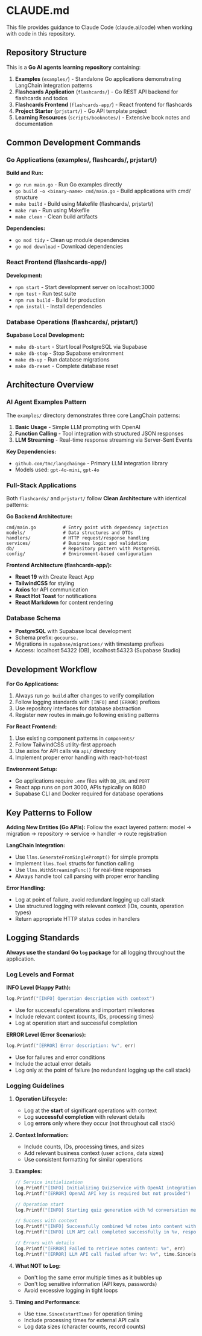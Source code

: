 # CLAUDE.md

This file provides guidance to Claude Code (claude.ai/code) when working with code in this repository.

## Repository Structure

This is a **Go AI agents learning repository** containing:

1. **Examples** (`examples/`) - Standalone Go applications demonstrating LangChain integration patterns
2. **Flashcards Application** (`flashcards/`) - Go REST API backend for flashcards and todos
3. **Flashcards Frontend** (`flashcards-app/`) - React frontend for flashcards
4. **Project Starter** (`prjstart/`) - Go API template project
5. **Learning Resources** (`scripts/booknotes/`) - Extensive book notes and documentation

## Common Development Commands

### Go Applications (examples/, flashcards/, prjstart/)

**Build and Run:**

- `go run main.go` - Run Go examples directly
- `go build -o <binary-name> cmd/main.go` - Build applications with cmd/ structure
- `make build` - Build using Makefile (flashcards/, prjstart/)
- `make run` - Run using Makefile
- `make clean` - Clean build artifacts

**Dependencies:**

- `go mod tidy` - Clean up module dependencies
- `go mod download` - Download dependencies

### React Frontend (flashcards-app/)

**Development:**

- `npm start` - Start development server on localhost:3000
- `npm test` - Run test suite
- `npm run build` - Build for production
- `npm install` - Install dependencies

### Database Operations (flashcards/, prjstart/)

**Supabase Local Development:**

- `make db-start` - Start local PostgreSQL via Supabase
- `make db-stop` - Stop Supabase environment
- `make db-up` - Run database migrations
- `make db-reset` - Complete database reset

## Architecture Overview

### AI Agent Examples Pattern

The `examples/` directory demonstrates three core LangChain patterns:

1. **Basic Usage** - Simple LLM prompting with OpenAI
2. **Function Calling** - Tool integration with structured JSON responses
3. **LLM Streaming** - Real-time response streaming via Server-Sent Events

**Key Dependencies:**

- `github.com/tmc/langchaingo` - Primary LLM integration library
- Models used: `gpt-4o-mini`, `gpt-4o`

### Full-Stack Applications

Both `flashcards/` and `prjstart/` follow **Clean Architecture** with identical patterns:

**Go Backend Architecture:**

```
cmd/main.go          # Entry point with dependency injection
models/              # Data structures and DTOs
handlers/            # HTTP request/response handling
services/            # Business logic and validation
db/                  # Repository pattern with PostgreSQL
config/              # Environment-based configuration
```

**Frontend Architecture (flashcards-app/):**

- **React 19** with Create React App
- **TailwindCSS** for styling
- **Axios** for API communication
- **React Hot Toast** for notifications
- **React Markdown** for content rendering

### Database Schema

- **PostgreSQL** with Supabase local development
- Schema prefix: `gocourse.`
- Migrations in `supabase/migrations/` with timestamp prefixes
- Access: localhost:54322 (DB), localhost:54323 (Supabase Studio)

## Development Workflow

**For Go Applications:**

1. Always run `go build` after changes to verify compilation
2. Follow logging standards with `[INFO]` and `[ERROR]` prefixes
3. Use repository interfaces for database abstraction
4. Register new routes in main.go following existing patterns

**For React Frontend:**

1. Use existing component patterns in `components/`
2. Follow TailwindCSS utility-first approach
3. Use axios for API calls via `api/` directory
4. Implement proper error handling with react-hot-toast

**Environment Setup:**

- Go applications require `.env` files with `DB_URL` and `PORT`
- React app runs on port 3000, APIs typically on 8080
- Supabase CLI and Docker required for database operations

## Key Patterns to Follow

**Adding New Entities (Go APIs):**
Follow the exact layered pattern: model → migration → repository → service → handler → route registration

**LangChain Integration:**

- Use `llms.GenerateFromSinglePrompt()` for simple prompts
- Implement `llms.Tool` structs for function calling
- Use `llms.WithStreamingFunc()` for real-time responses
- Always handle tool call parsing with proper error handling

**Error Handling:**

- Log at point of failure, avoid redundant logging up call stack
- Use structured logging with relevant context (IDs, counts, operation types)
- Return appropriate HTTP status codes in handlers

## Logging Standards

**Always use the standard Go `log` package** for all logging throughout the application.

### Log Levels and Format

**INFO Level (Happy Path):**
```go
log.Printf("[INFO] Operation description with context")
```
- Use for successful operations and important milestones
- Include relevant context (counts, IDs, processing times)
- Log at operation start and successful completion

**ERROR Level (Error Scenarios):**
```go
log.Printf("[ERROR] Error description: %v", err)
```
- Use for failures and error conditions
- Include the actual error details
- Log only at the point of failure (no redundant logging up the call stack)

### Logging Guidelines

1. **Operation Lifecycle:**
   - Log at the **start** of significant operations with context
   - Log **successful completion** with relevant details
   - Log **errors** only where they occur (not throughout call stack)

2. **Context Information:**
   - Include counts, IDs, processing times, and sizes
   - Add relevant business context (user actions, data sizes)
   - Use consistent formatting for similar operations

3. **Examples:**
   ```go
   // Service initialization
   log.Printf("[INFO] Initializing QuizService with OpenAI integration")
   log.Printf("[ERROR] OpenAI API key is required but not provided")
   
   // Operation start
   log.Printf("[INFO] Starting quiz generation with %d conversation messages and %d note IDs", len(conversation), len(noteIds))
   
   // Success with context
   log.Printf("[INFO] Successfully combined %d notes into content with %d characters", len(notes), len(content))
   log.Printf("[INFO] LLM API call completed successfully in %v, response length: %d characters", time.Since(startTime), len(completion))
   
   // Errors with details
   log.Printf("[ERROR] Failed to retrieve notes content: %v", err)
   log.Printf("[ERROR] LLM API call failed after %v: %v", time.Since(startTime), err)
   ```

4. **What NOT to Log:**
   - Don't log the same error multiple times as it bubbles up
   - Don't log sensitive information (API keys, passwords)
   - Avoid excessive logging in tight loops

5. **Timing and Performance:**
   - Use `time.Since(startTime)` for operation timing
   - Include processing times for external API calls
   - Log data sizes (character counts, record counts)
